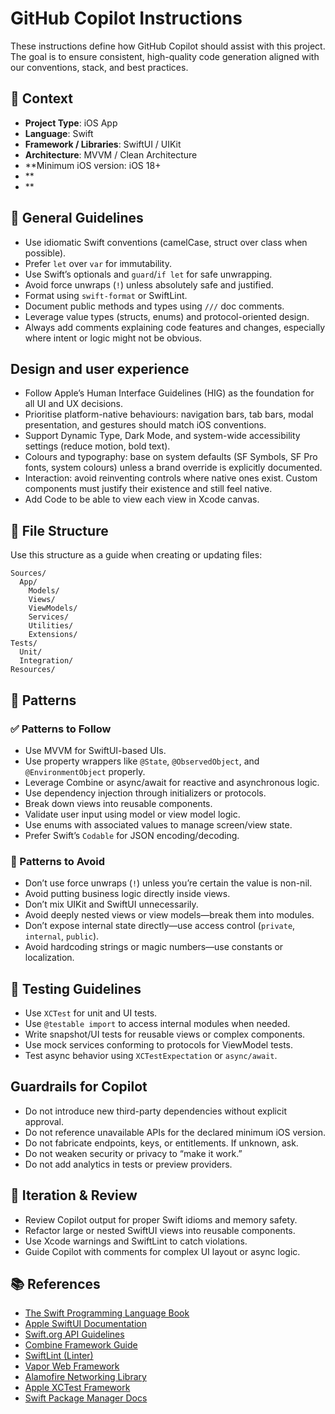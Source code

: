 # GitHub Copilot Instructions

These instructions define how GitHub Copilot should assist with this project. The goal is to ensure consistent, high-quality code generation aligned with our conventions, stack, and best practices.

## 🧠 Context

- **Project Type**: iOS App 
- **Language**: Swift
- **Framework / Libraries**: SwiftUI / UIKit 
- **Architecture**: MVVM / Clean Architecture
- **Minimum iOS version: iOS 18+
- **
- **


## 🔧 General Guidelines

- Use idiomatic Swift conventions (camelCase, struct over class when possible).
- Prefer `let` over `var` for immutability.
- Use Swift’s optionals and `guard`/`if let` for safe unwrapping.
- Avoid force unwraps (`!`) unless absolutely safe and justified.
- Format using `swift-format` or SwiftLint.
- Document public methods and types using `///` doc comments.
- Leverage value types (structs, enums) and protocol-oriented design.
- Always add comments explaining code features and changes, especially where intent or logic might not be obvious.

## Design and user experience

* Follow Apple’s Human Interface Guidelines (HIG) as the foundation for all UI and UX decisions.
* Prioritise platform-native behaviours: navigation bars, tab bars, modal presentation, and gestures should match iOS conventions.
* Support Dynamic Type, Dark Mode, and system-wide accessibility settings (reduce motion, bold text).
* Colours and typography: base on system defaults (SF Symbols, SF Pro fonts, system colours) unless a brand override is explicitly documented.
* Interaction: avoid reinventing controls where native ones exist. Custom components must justify their existence and still feel native.
* Add Code to be able to view each view in Xcode canvas. 


## 📁 File Structure

Use this structure as a guide when creating or updating files:

```text
Sources/
  App/
    Models/
    Views/
    ViewModels/
    Services/
    Utilities/
    Extensions/
Tests/
  Unit/
  Integration/
Resources/
```

## 🧶 Patterns

### ✅ Patterns to Follow

- Use MVVM for SwiftUI-based UIs.
- Use property wrappers like `@State`, `@ObservedObject`, and `@EnvironmentObject` properly.
- Leverage Combine or async/await for reactive and asynchronous logic.
- Use dependency injection through initializers or protocols.
- Break down views into reusable components.
- Validate user input using model or view model logic.
- Use enums with associated values to manage screen/view state.
- Prefer Swift’s `Codable` for JSON encoding/decoding.

### 🚫 Patterns to Avoid

- Don’t use force unwraps (`!`) unless you’re certain the value is non-nil.
- Avoid putting business logic directly inside views.
- Don’t mix UIKit and SwiftUI unnecessarily.
- Avoid deeply nested views or view models—break them into modules.
- Don’t expose internal state directly—use access control (`private`, `internal`, `public`).
- Avoid hardcoding strings or magic numbers—use constants or localization.

## 🧪 Testing Guidelines

- Use `XCTest` for unit and UI tests.
- Use `@testable import` to access internal modules when needed.
- Write snapshot/UI tests for reusable views or complex components.
- Use mock services conforming to protocols for ViewModel tests.
- Test async behavior using `XCTestExpectation` or `async/await`.

## Guardrails for Copilot

* Do not introduce new third-party dependencies without explicit approval.
* Do not reference unavailable APIs for the declared minimum iOS version.
* Do not fabricate endpoints, keys, or entitlements. If unknown, ask.
* Do not weaken security or privacy to “make it work.”
* Do not add analytics in tests or preview providers.

## 🔁 Iteration & Review

- Review Copilot output for proper Swift idioms and memory safety.
- Refactor large or nested SwiftUI views into reusable components.
- Use Xcode warnings and SwiftLint to catch violations.
- Guide Copilot with comments for complex UI layout or async logic.

## 📚 References

- [The Swift Programming Language Book](https://swift.org/documentation/#the-swift-programming-language)
- [Apple SwiftUI Documentation](https://developer.apple.com/documentation/swiftui)
- [Swift.org API Guidelines](https://swift.org/documentation/api-design-guidelines/)
- [Combine Framework Guide](https://developer.apple.com/documentation/combine)
- [SwiftLint (Linter)](https://realm.github.io/SwiftLint/)
- [Vapor Web Framework](https://docs.vapor.codes/)
- [Alamofire Networking Library](https://github.com/Alamofire/Alamofire)
- [Apple XCTest Framework](https://developer.apple.com/documentation/xctest)
- [Swift Package Manager Docs](https://developer.apple.com/documentation/swift_packages/)
